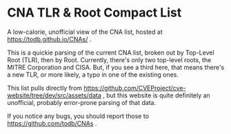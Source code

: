 # CNA TLR & Root Compact List
A low-calorie, unofficial view of the CNA list, hosted at https://todb.github.io/CNAs/ .

This is a quickie parsing of the current CNA list, broken out by Top-Level Root (TLR), then by Root. Currently, there's only two top-level roots,
the MITRE Corporation and CISA. But, if you see a third here, that means there's a new TLR, or more likely, a typo in one of the existing ones.

This list pulls directly from https://github.com/CVEProject/cve-website/tree/dev/src/assets/data , but
this website is quite definitely an unofficial, probably error-prone parsing of that data.

If you notice any bugs, you should report those to https://github.com/todb/CNAs .

